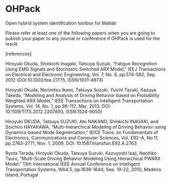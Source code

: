 # OHPack
Open hybrid system identification toolbox for Matlab

Please refer at least one of the following papers when you are going to publish your paper 
to any journal or conference if OHPack is used for the result.


[references]

Hiroyuki Okuda, Shinkichi Inagaki, Tatsuya Suzuki, “Fatigue Recognition Using EMG Signals and Stochastic Switched ARX Model,” IEEJ Transactions on Electrical and Electronic Engineering, Vol. 7, No. 6, pp.574-582, Sep. 2012 (DOI:10.1002/tee.21775, ISSN/1931-4973)

Hiroyuki Okuda, Norimitsu Ikami, Tatsuya Suzuki, Yuichi Tazaki, Kazuya Takeda, “Modeling and Analysis of Driving Behavior based on Probability Weighted ARX Model,” IEEE Transactions on Intelligent Transportation Systems, Vol. 14, No. 1, pp.98-112, Mar. 2013, DOI: 10.1109/TITS.2012.2207893, ISSN:1524-9050)

Hiroyuki OKUDA, Tatsuya SUZUKI, Ato NAKANO, Shinkichi INAGAKI, and Soichiro HAYAKAWA, “Multi-hierarchical Modeling of Driving Behavior using Dynamics-based Mode Segmentation,” IEICE Trans. on Fundamentals of Electronics, Communications and Computer Sciences, Vol. E92–A, No.11, pp.2763-2771, Nov. 1, 2009, DOI: 10.1587/transfun.E92.A.2763

Ryota Terada, Hiroyuki Okuda, Tatsuya Suzuki, Kazuyoshi Isaji, Naohiko Tsuru, “Multi-Scale Driving Behavior Modeling Using Hierarchical PWARX Model,” 13th International IEEE Annual Conference on Intelligent Transportation Systems, WA4.5, pp.1638-1644, Sep. 19-22, 2010, Madeira Island, Portugal


